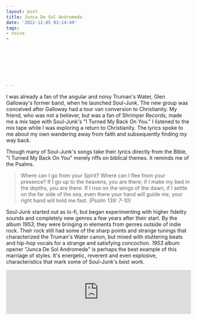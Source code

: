 ```yaml
---
layout: post
title: Junca De Sol Andromeda
date: '2022-12-05 03:14:49'
tags:
- noise
- 








---
```


I was already a fan of the angular and noisy Truman's Water, Glen Galloway's former band, when he launched Soul-Junk. The new group was conceived after Galloway had a tour van conversion to Christianity. My friend, who was not a believer, but was a fan of Shrimper Records, made me a mix tape with Soul-Junk's "I Turned My Back On You." I listened to the mix tape while I was exploring a return to Christianity. The lyrics spoke to me about my own wandering away from faith and subsequently finding my way back.

Though many of Soul-Junk's songs take their lyrics directly from the Bible, "I Turned My Back On You" merely riffs on biblical themes. It reminds me of the Psalms.

> Where can I go from your Spirit? Where can I flee from your presence? If I go up to the heavens, you are there; if I make my bed in the depths, you are there. If I rise on the wings of the dawn, if I settle on the far side of the sea, even there your hand will guide me, your right hand will hold me fast. _(Psalm 139: 7-10)_

Soul-Junk started out as lo-fi, but began experimenting with higher fidelity sounds and completely new genres a few years after their start. By the album _1953_, they were bringing in elements from genres outside of indie rock. Their rock still had some of the sharp points and strange tunings that characterized the Truman's Water canon, but mixed with stuttering beats and hip-hop vocals for a strange and satisfying concoction. _1953_ album opener "Junca De Sol Andromeda" is perhaps the best example of this marriage of styles. It's energetic, reverent and even explosive, characteristics that mark some of Soul-Junk's best work.

<!--kg-card-begin: html--><iframe style="border: 0; width: 100%; height: 120px;" src="https://bandcamp.com/EmbeddedPlayer/album=749212025/size=large/bgcol=ffffff/linkcol=333333/tracklist=false/artwork=small/track=988003519/transparent=true/" seamless=""><a href="https://soul-junk.bandcamp.com/album/1953">1953 by Soul-Junk</a></iframe><!--kg-card-end: html-->